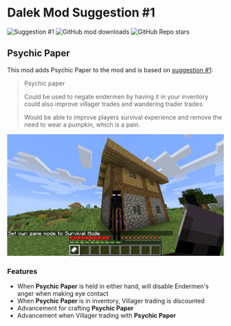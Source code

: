 # Dalek Mod Suggestion #1

![Suggestion #1](https://img.shields.io/badge/suggestion-1-blue)
![GitHub mod downloads](https://img.shields.io/github/downloads/bug1312/dm_suggestion_mods/v1.0.0%2B1/total?label=downloads)
![GitHub Repo stars](https://img.shields.io/github/stars/bug1312/dm_suggestion_mods)

## Psychic Paper

This mod adds Psychic Paper to the mod and is based on [suggestion #1](https://discord.com/channels/217396856550981633/273107511400464384/919059902423531541):
> Psychic paper
>
> Could be used to negate endermen by having it in your inventory could also improve villager trades and wandering trader trades.
>
> Would be able to improve players survival experience and remove the need to wear a pumpkin, which is a pain.


![Player uses Psychic Paper to evade Enderman's anger](.images/enderman.png)

### Features

- When **Psychic Paper** is held in either hand, will disable Endermen's anger when making eye contact
- When **Psychic Paper** is in inventory, Villager trading is discounted
- Advancement for crafting **Psychic Paper**
- Advancement when Villager trading with **Psychic Paper**